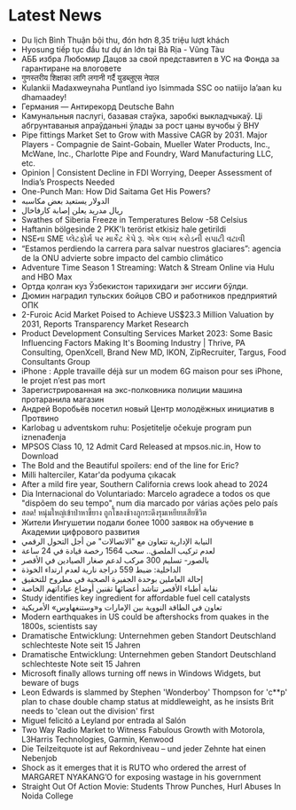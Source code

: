 # Latest News
-  Du lịch Bình Thuận bội thu, đón hơn 8,35 triệu lượt khách
-  Hyosung tiếp tục đầu tư dự án lớn tại Bà Rịa - Vũng Tàu
-  АББ избра Любомир Дацов за свой представител в УС на Фонда за гарантиране на влоговете
-  गुणस्तरीय शिक्षाका लागि लगानी गर्दै युडब्लुएस नेपाल
-  Kulankii Madaxweynaha Puntland iyo Isimmada SSC oo natiijo la’aan ku dhamaadey!
-  Германия — Антирекорд Deutsche Bahn
-  Камунальныя паслугі, базавая стаўка, заробкі выкладчыкаў. Ці абгрунтаваныя апраўданьні ўлады за рост цаны вучобы ў ВНУ
-  Pipe fittings Market Set to Grow with Massive CAGR by 2031. Major Players - Compagnie de Saint-Gobain, Mueller Water Products, Inc., McWane, Inc., Charlotte Pipe and Foundry, Ward Manufacturing LLC, etc.
-  Opinion | Consistent Decline in FDI Worrying, Deeper Assessment of India’s Prospects Needed
-  One-Punch Man: How Did Saitama Get His Powers?
-  الدولار يستعيد بعض مكاسبه
-  ريال مدريد يعلن إصابة كارفاخال
-  Swathes of Siberia Freeze in Temperatures Below -58 Celsius
-  Haftanin bölgesinde 2 PKK'lı terörist etkisiz hale getirildi
-  NSEના SME પ્લેટફોર્મ પર માર્કેટ કેપે રૂ. એક લાખ કરોડની સપાટી વટાવી
-  “Estamos perdiendo la carrera para salvar nuestros glaciares”: agencia de la ONU advierte sobre impacto del cambio climático
-  Adventure Time Season 1 Streaming: Watch & Stream Online via Hulu and HBO Max
-  Ортда қолган куз Ўзбекистон тарихидаги энг иссиғи бўлди.
-  Дюмин наградил тульских бойцов СВО и работников предприятий ОПК
-  2-Furoic Acid Market Poised to Achieve US$23.3 Million Valuation by 2031, Reports Transparency Market Research
-  Product Development Consulting Services Market 2023: Some Basic Influencing Factors Making It's Booming Industry | Thrive, PA Consulting, OpenXcell, Brand New MD, IKON, ZipRecruiter, Targus, Food Consultants Group
-  iPhone : Apple travaille déjà sur un modem 6G maison pour ses iPhone, le projet n’est pas mort
-  Зарегистрированная на экс-полковника полиции машина протаранила магазин
-  Андрей Воробьёв посетил новый Центр молодёжных инициатив в Протвино
-  Karlobag u adventskom ruhu: Posjetitelje očekuje program pun iznenađenja
-  MPSOS Class 10, 12 Admit Card Released at mpsos.nic.in, How to Download
-  The Bold and the Beautiful spoilers: end of the line for Eric?
-  Milli halterciler, Katar'da podyuma çıkacak
-  After a mild fire year, Southern California crews look ahead to 2024
-  Dia Internacional do Voluntariado: Marcelo agradece a todos os que "dispõem do seu tempo", num dia marcado por várias ações pelo país
-  สลด! หนุ่มใหญ่เข้าป่าหาขี้ยาง ถูกโขลงช้างภูกระดึงรุมเหยียบเสียชีวิต
-  Жители Ингушетии подали более 1000 заявок на обучение в Академии цифрового развития
-  النيابة الإدارية تتعاون مع "الاتصالات" من أجل التحول الرقمي
-  لعدم تركيب الملصق.. سحب 1564 رخصة قيادة في 24 ساعة
-  بالصور- تسليم 300 مركب لدعم صغار الصيادين في الأقصر
-  الداخلية: ضبط 559 دراجة نارية لعدم ارتداء الخوذة
-  إحالة العاملين بوحدة الجفيرة الصحية في مطروح للتحقيق
-  نقابة أطباء الأقصر تناشد أعضائها تقنين أوضاع عياداتهم الخاصة
-  Study identifies key ingredient for affordable fuel cell catalysts
-  تعاون في الطاقة النووية بين الإمارات و«وستنغهاوس» الأمريكية
-  Modern earthquakes in US could be aftershocks from quakes in the 1800s, scientists say
-  Dramatische Entwicklung: Unternehmen geben Standort Deutschland schlechteste Note seit 15 Jahren
-  Dramatische Entwicklung: Unternehmen geben Standort Deutschland schlechteste Note seit 15 Jahren
-  Microsoft finally allows turning off news in Windows Widgets, but beware of bugs
-  Leon Edwards is slammed by Stephen 'Wonderboy' Thompson for 'c**p' plan to chase double champ status at middleweight, as he insists Brit needs to 'clean out the division' first
-  Miguel felicitó a Leyland por entrada al Salón
-  Two Way Radio Market to Witness Fabulous Growth with Motorola, L3Harris Technologies, Garmin, Kenwood
-  Die Teilzeitquote ist auf Rekordniveau – und jeder Zehnte hat einen Nebenjob
-  Shock as it emerges that it is RUTO who ordered the arrest of MARGARET NYAKANG’O for exposing wastage in his government
-  Straight Out Of Action Movie: Students Throw Punches, Hurl Abuses In Noida College
